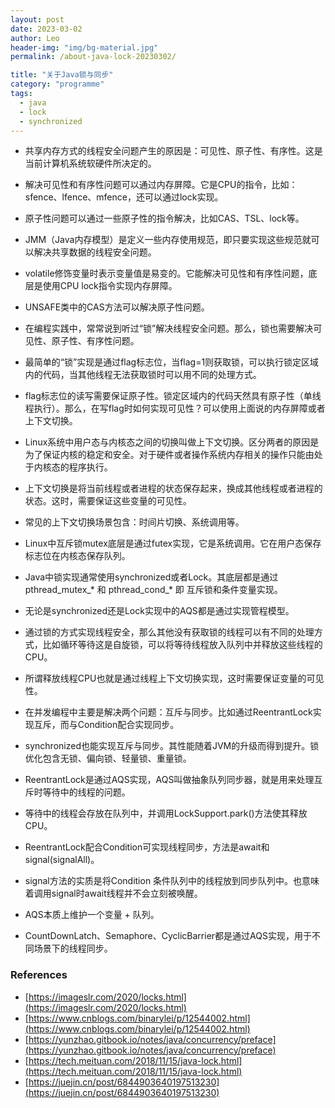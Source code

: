 ```yaml
---
layout: post
date: 2023-03-02
author: Leo
header-img: "img/bg-material.jpg"
permalink: /about-java-lock-20230302/

title: "关于Java锁与同步"
category: "programme"
tags:
  - java
  - lock
  - synchronized
---
```


- 共享内存方式的线程安全问题产生的原因是：可见性、原子性、有序性。这是当前计算机系统软硬件所决定的。

- 解决可见性和有序性问题可以通过内存屏障。它是CPU的指令，比如：sfence、lfence、mfence，还可以通过lock实现。

- 原子性问题可以通过一些原子性的指令解决，比如CAS、TSL、lock等。

- JMM（Java内存模型）是定义一些内存使用规范，即只要实现这些规范就可以解决共享数据的线程安全问题。

- volatile修饰变量时表示变量值是易变的。它能解决可见性和有序性问题，底层是使用CPU lock指令实现内存屏障。

- UNSAFE类中的CAS方法可以解决原子性问题。

- 在编程实践中，常常说到听过“锁”解决线程安全问题。那么，锁也需要解决可见性、原子性、有序性问题。

- 最简单的“锁”实现是通过flag标志位，当flag=1则获取锁，可以执行锁定区域内的代码，当其他线程无法获取锁时可以用不同的处理方式。

- flag标志位的读写需要保证原子性。锁定区域内的代码天然具有原子性（单线程执行）。那么，在写flag时如何实现可见性？可以使用上面说的内存屏障或者上下文切换。

- Linux系统中用户态与内核态之间的切换叫做上下文切换。区分两者的原因是为了保证内核的稳定和安全。对于硬件或者操作系统内存相关的操作只能由处于内核态的程序执行。

- 上下文切换是将当前线程或者进程的状态保存起来，换成其他线程或者进程的状态。这时，需要保证这些变量的可见性。

- 常见的上下文切换场景包含：时间片切换、系统调用等。

- Linux中互斥锁mutex底层是通过futex实现，它是系统调用。它在用户态保存标志位在内核态保存队列。

- Java中锁实现通常使用synchronized或者Lock。其底层都是通过pthread_mutex_* 和 pthread_cond_* 即 互斥锁和条件变量实现。

- 无论是synchronized还是Lock实现中的AQS都是通过实现管程模型。

- 通过锁的方式实现线程安全，那么其他没有获取锁的线程可以有不同的处理方式，比如循环等待这是自旋锁，可以将等待线程放入队列中并释放这些线程的CPU。

- 所谓释放线程CPU也就是通过线程上下文切换实现，这时需要保证变量的可见性。

- 在并发编程中主要是解决两个问题：互斥与同步。比如通过ReentrantLock实现互斥，而与Condition配合实现同步。

- synchronized也能实现互斥与同步。其性能随着JVM的升级而得到提升。锁优化包含无锁、偏向锁、轻量锁、重量锁。

- ReentrantLock是通过AQS实现，AQS叫做抽象队列同步器，就是用来处理互斥时等待中的线程的问题。

- 等待中的线程会存放在队列中，并调用LockSupport.park()方法使其释放CPU。

- ReentrantLock配合Condition可实现线程同步，方法是await和signal(signalAll)。

- signal方法的实质是将Condition 条件队列中的线程放到同步队列中。也意味着调用signal时await线程并不会立刻被唤醒。

- AQS本质上维护一个变量 + 队列。

- CountDownLatch、Semaphore、CyclicBarrier都是通过AQS实现，用于不同场景下的线程同步。


### References
- [https://imageslr.com/2020/locks.html](https://imageslr.com/2020/locks.html)
- [https://www.cnblogs.com/binarylei/p/12544002.html](https://www.cnblogs.com/binarylei/p/12544002.html)
- [https://yunzhao.gitbook.io/notes/java/concurrency/preface](https://yunzhao.gitbook.io/notes/java/concurrency/preface)
- [https://tech.meituan.com/2018/11/15/java-lock.html](https://tech.meituan.com/2018/11/15/java-lock.html)
- [https://juejin.cn/post/6844903640197513230](https://juejin.cn/post/6844903640197513230)